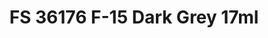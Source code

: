 ---
layout: product
title: "FS 36176 F-15 Dark Grey 17ml"
price: "300" 
desc: "Akrilna boja 17mL"
img_path: "/assets/img/AK2143.jpg"
brand: "AK "
available: true
special_offer: false
new: false
soon: false
cat: "020000"
subcat: "020200"
subsubcat: "020203"
sifra: "AK2143"
---